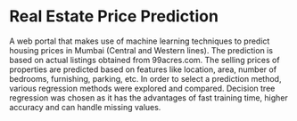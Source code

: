 # Real Estate Price Prediction

A web portal that makes use of machine learning techniques to predict housing prices in Mumbai (Central and Western lines).
The prediction is based on actual listings obtained from 99acres.com.
The selling prices of properties are predicted based on features like location, area, number of bedrooms, furnishing, parking, etc.
In order to select a prediction method, various regression methods were explored and compared.
Decision tree regression was chosen as it has the advantages of fast training time, higher accuracy and can handle missing values.
